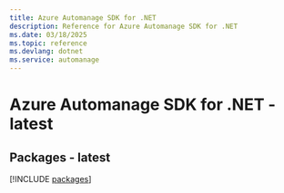 ```yaml
---
title: Azure Automanage SDK for .NET
description: Reference for Azure Automanage SDK for .NET
ms.date: 03/18/2025
ms.topic: reference
ms.devlang: dotnet
ms.service: automanage
---
```

# Azure Automanage SDK for .NET - latest
## Packages - latest
[!INCLUDE [packages](automanage-index.md)]